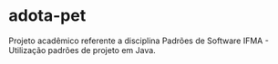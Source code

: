 # adota-pet
Projeto acadêmico referente a disciplina Padrões de Software IFMA - Utilização padrões de projeto em Java.
